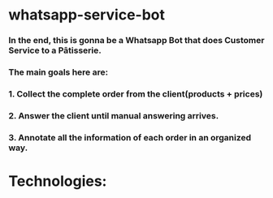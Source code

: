 # whatsapp-service-bot

### In the end, this is gonna be a Whatsapp Bot that does Customer Service to a Pâtisserie.
### The main goals here are:
###   1. Collect the complete order from the client(products + prices)
###   2. Answer the client until manual answering arrives.
###   3. Annotate all the information of each order in an organized way.

# Technologies:
###
###
###
###


